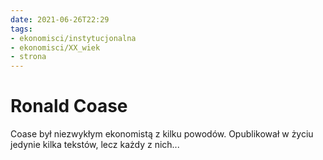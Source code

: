```yaml
---
date: 2021-06-26T22:29
tags:
- ekonomisci/instytucjonalna
- ekonomisci/XX_wiek
- strona
---
```


# Ronald Coase

Coase był niezwykłym ekonomistą z kilku powodów. Opublikował w życiu jedynie kilka tekstów, lecz każdy z nich...
